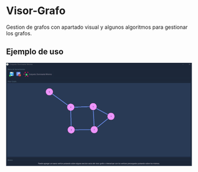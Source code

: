 # Visor-Grafo
Gestion de grafos con apartado visual y algunos algoritmos para gestionar los grafos.

## Ejemplo de uso
![Descripción de la imagen](./docs/img/ejemploUso.gif)